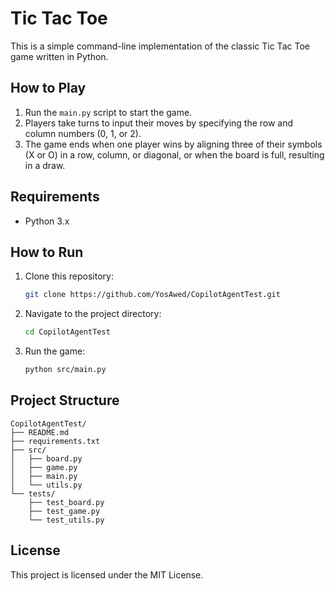 # Tic Tac Toe

This is a simple command-line implementation of the classic Tic Tac Toe game written in Python.

## How to Play

1. Run the `main.py` script to start the game.
2. Players take turns to input their moves by specifying the row and column numbers (0, 1, or 2).
3. The game ends when one player wins by aligning three of their symbols (X or O) in a row, column, or diagonal, or when the board is full, resulting in a draw.

## Requirements

- Python 3.x

## How to Run

1. Clone this repository:
   ```bash
   git clone https://github.com/YosAwed/CopilotAgentTest.git
   ```
2. Navigate to the project directory:
   ```bash
   cd CopilotAgentTest
   ```
3. Run the game:
   ```bash
   python src/main.py
   ```

## Project Structure

```
CopilotAgentTest/
├── README.md
├── requirements.txt
├── src/
│   ├── board.py
│   ├── game.py
│   ├── main.py
│   └── utils.py
└── tests/
    ├── test_board.py
    ├── test_game.py
    └── test_utils.py
```

## License

This project is licensed under the MIT License.